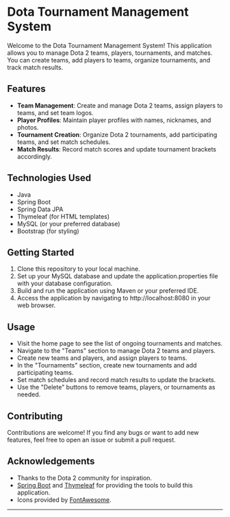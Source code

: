 # Dota Tournament Management System

Welcome to the Dota Tournament Management System! This application allows you to manage Dota 2 teams, players, tournaments, and matches. You can create teams, add players to teams, organize tournaments, and track match results.

## Features

- **Team Management**: Create and manage Dota 2 teams, assign players to teams, and set team logos.
- **Player Profiles**: Maintain player profiles with names, nicknames, and photos.
- **Tournament Creation**: Organize Dota 2 tournaments, add participating teams, and set match schedules.
- **Match Results**: Record match scores and update tournament brackets accordingly.

## Technologies Used

- Java
- Spring Boot
- Spring Data JPA
- Thymeleaf (for HTML templates)
- MySQL (or your preferred database)
- Bootstrap (for styling)

## Getting Started

1. Clone this repository to your local machine.
2. Set up your MySQL database and update the application.properties file with your database configuration.
3. Build and run the application using Maven or your preferred IDE.
4. Access the application by navigating to http://localhost:8080 in your web browser.

## Usage

- Visit the home page to see the list of ongoing tournaments and matches.
- Navigate to the "Teams" section to manage Dota 2 teams and players.
- Create new teams and players, and assign players to teams.
- In the "Tournaments" section, create new tournaments and add participating teams.
- Set match schedules and record match results to update the brackets.
- Use the "Delete" buttons to remove teams, players, or tournaments as needed.

## Contributing

Contributions are welcome! If you find any bugs or want to add new features, feel free to open an issue or submit a pull request.

## Acknowledgements

- Thanks to the Dota 2 community for inspiration.
- [Spring Boot](https://spring.io/projects/spring-boot) and [Thymeleaf](https://www.thymeleaf.org/) for providing the tools to build this application.
- Icons provided by [FontAwesome](https://fontawesome.com/).

---
